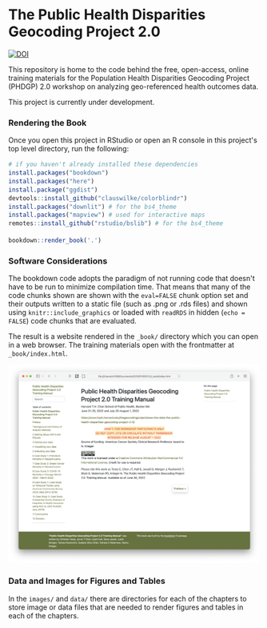 # The Public Health Disparities Geocoding Project 2.0 

[![DOI](https://zenodo.org/badge/471407435.svg)](https://zenodo.org/badge/latestdoi/471407435)

This repository is home to the code behind the free, open-access, online training
materials for the Population Health Disparities Geocoding Project (PHDGP) 2.0
workshop on analyzing geo-referenced health outcomes data.

This project is currently under development.

### Rendering the Book

Once you open this project in RStudio or open an R console in this project's 
top level directory, run the following: 

```r
# if you haven't already installed these dependencies
install.packages("bookdown") 
install.packages("here")
install.package("ggdist")
devtools::install_github("clauswilke/colorblindr")
install.packages("downlit") # for the bs4_theme
install.packages("mapview") # used for interactive maps 
remotes::install_github("rstudio/bslib") # for the bs4_theme

bookdown::render_book('.')
```

### Software Considerations

The bookdown code adopts the paradigm of not running code that doesn't have to 
be run to minimize compilation time. That means that many of the code chunks
shown are shown with the `eval=FALSE` chunk option set and their outputs 
written to a static file (such as .png or .rds files) and shown using
`knitr::include_graphics` or loaded with `readRDS` in hidden (`echo = FALSE`)
code chunks that are evaluated.

The result is a website rendered in the `_book/` directory which you can open in
a web browser. The training materials open with the frontmatter at
`_book/index.html`.

![example of rendered book showing the index page](images/00-readme-and-development/index_screenshot.png)

### Data and Images for Figures and Tables

In the `images/` and `data/` there are directories for each of the chapters to
store image or data files that are needed to render figures and tables in each
of the chapters. 


